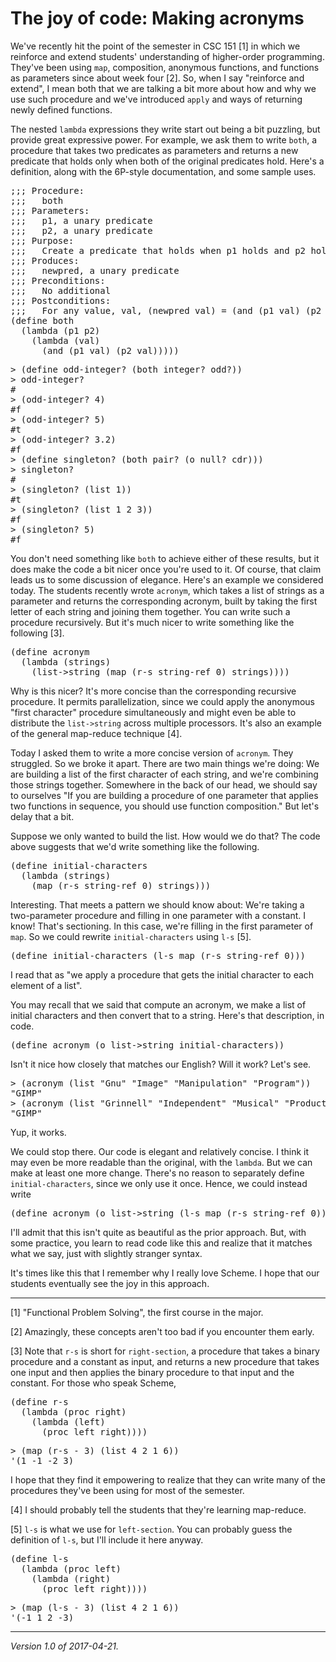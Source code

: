 The joy of code: Making acronyms
================================

We've recently hit the point of the semester in CSC 151 [1] in which we
reinforce and extend students' understanding of higher-order programming.
They've been using `map`, composition, anonymous functions, and functions
as parameters since about week four [2].  So, when I say "reinforce and
extend", I mean both that we are talking a bit more about how and why we
use such procedure and we've introduced `apply` and ways of returning
newly defined functions.  

The nested `lambda` expressions they write start out being a bit puzzling,
but provide great expressive power.  For example, we ask them to write
`both`, a procedure that takes two predicates as parameters and returns a
new predicate that holds only when both of the original predicates hold.
Here's a definition, along with the 6P-style documentation, and some
sample uses.

<pre>
;;; Procedure:
;;;   both
;;; Parameters:
;;;   p1, a unary predicate
;;;   p2, a unary predicate
;;; Purpose:
;;;   Create a predicate that holds when p1 holds and p2 holds.
;;; Produces:
;;;   newpred, a unary predicate
;;; Preconditions:
;;;   No additional
;;; Postconditions:
;;;   For any value, val, (newpred val) = (and (p1 val) (p2 val))
(define both
  (lambda (p1 p2)
    (lambda (val)
      (and (p1 val) (p2 val)))))
</pre>

<pre>
> (define odd-integer? (both integer? odd?))
> odd-integer?
#<procedure>
> (odd-integer? 4)
#f
> (odd-integer? 5)
#t
> (odd-integer? 3.2)
#f
> (define singleton? (both pair? (o null? cdr)))
> singleton?
#<procedure>
> (singleton? (list 1))
#t
> (singleton? (list 1 2 3))
#f
> (singleton? 5)
#f
</pre>

You don't need something like `both` to achieve either of these results,
but it does make the code a bit nicer once you're used to it.  Of course,
that claim leads us to some discussion of elegance.  Here's an example
we considered today.  The students recently wrote `acronym`, which 
takes a list of strings as a parameter and returns the corresponding
acronym, built by taking the first letter of each string and joining
them together.  You can write such a procedure recursively. But
it's much nicer to write something like the following [3].

<pre>
(define acronym
  (lambda (strings)
    (list->string (map (r-s string-ref 0) strings))))
</pre>

Why is this nicer?  It's more concise than the corresponding recursive
procedure.  It permits parallelization, since we could apply the anonymous
"first character" procedure simultaneously and might even be able to
distribute the `list->string` across multiple processors.  It's also an
example of the general map-reduce technique [4].

Today I asked them to write a more concise version of `acronym`.  They
struggled.  So we broke it apart.  There are two main things we're
doing: We are building a list of the first character of each string,
and we're combining those strings together.  Somewhere in the back of
our head, we should say to ourselves "If you are building a procedure of
one parameter that applies two functions in sequence, you should use
function composition."  But let's delay that a bit.

Suppose we only wanted to build the list.  How would we do that?  The
code above suggests that we'd write something like the following.

<pre>
(define initial-characters
  (lambda (strings)
    (map (r-s string-ref 0) strings)))
</pre>

Interesting.  That meets a pattern we should know about: We're taking a
two-parameter procedure and filling in one parameter with a constant.
I know!  That's sectioning.  In this case, we're filling in the first
parameter of `map`.  So we could rewrite `initial-characters` using
`l-s` [5].

<pre>
(define initial-characters (l-s map (r-s string-ref 0)))
</pre>

I read that as "we apply a procedure that gets the initial character 
to each element of a list".

You may recall that we said that compute an acronym, we make a list
of initial characters and then convert that to a string.  Here's that
description, in code.

<pre>
(define acronym (o list->string initial-characters))
</pre>

Isn't it nice how closely that matches our English?  Will it work?
Let's see.

<pre>
> (acronym (list "Gnu" "Image" "Manipulation" "Program"))
"GIMP"
> (acronym (list "Grinnell" "Independent" "Musical" "Productions"))
"GIMP"
</pre>

Yup, it works.

We could stop there.  Our code is elegant and relatively concise.  I
think it may even be more readable than the original, with the `lambda`.
But we can make at least one more change.  There's no reason to 
separately define `initial-characters`, since we only use it once.
Hence, we could instead write

<pre>
(define acronym (o list->string (l-s map (r-s string-ref 0))))
</pre>

I'll admit that this isn't quite as beautiful as the prior approach.
But, with some practice, you learn to read code like this and realize
that it matches what we say, just with slightly stranger syntax.

It's times like this that I remember why I really love Scheme.  I hope
that our students eventually see the joy in this approach.  

---

[1] "Functional Problem Solving", the first course in the major.

[2] Amazingly, these concepts aren't too bad if you encounter them early.

[3] Note that `r-s` is short for `right-section`, a procedure that takes
a binary procedure and a constant as input, and returns a new procedure that
takes one input and then applies the binary procedure to that input and
the constant.  For those who speak Scheme,

<pre>
(define r-s
  (lambda (proc right)
    (lambda (left)
      (proc left right))))
</pre>

<pre>
> (map (r-s - 3) (list 4 2 1 6))
'(1 -1 -2 3)
</pre>

I hope that they find it empowering to realize that they can write many
of the procedures they've been using for most of the semester.

[4] I should probably tell the students that they're learning map-reduce.

[5] `l-s` is what we use for `left-section`.  You can probably guess
the definition of `l-s`, but I'll include it here anyway.

<pre>
(define l-s
  (lambda (proc left)
    (lambda (right)
      (proc left right))))
</pre>

<pre>
> (map (l-s - 3) (list 4 2 1 6))
'(-1 1 2 -3)
</pre>

---

*Version 1.0 of 2017-04-21.*
